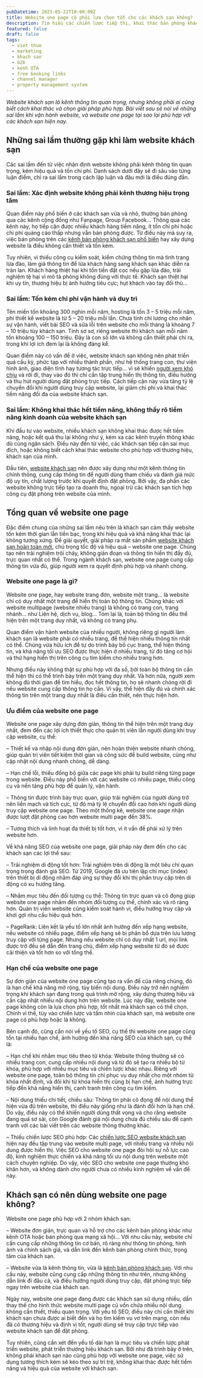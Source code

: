 ```yaml
---
pubDatetime: 2023-05-22T10:00:00Z
title: Website one page có phải lựa chọn tốt cho các khách sạn không?
description: Tìm hiểu các chiến lược tiếp thị, khai thác bán phòng khách sạn hiệu quả trong chuỗi bài viết sau của nhavantuonglai để áp dụng và đem lại hiệu quả thiết thực cho giải pháp của bạn.
featured: false
draft: false
tags:
  - viet thue
  - marketing
  - khach san
  - b2b
  - kenh OTA
  - free booking links
  - channel manager
  - property management system
---
```


_Website khách sạn là kênh thông tin quan trọng, nhưng không phải ai cũng biết cách khai thác và chọn giải pháp phù hợp. Bài viết sau sẽ nói về những sai lầm khi vận hành website, và website one page tại sao lại phù hợp với các khách sạn hiện nay._

## Những sai lầm thường gặp khi làm website khách sạn

Các sai lầm đến từ việc nhận định website không phải kênh thông tin quan trọng, kém hiệu quả và tốn chi phí. Danh sách dưới đây sẽ đi sâu vào từng luận điểm, chỉ ra sai lầm trong cách lập luận và đâu mới là điều đúng đắn.

### Sai lầm: Xác định website không phải kênh thương hiệu trọng tâm

Quan điểm này phổ biến ở các khách sạn vừa và nhỏ, thường bán phòng qua các kênh cộng đồng như Fanpage, Group Facebook… Thông qua các kênh này, họ tiếp cận được nhiều khách hàng tiềm năng, ít tốn chi phí hoặc chi phí quảng cáo thấp nhưng vẫn bán phòng được. Từ điều này mà suy ra, việc bán phòng trên các [kênh bán phòng khách sạn phổ biến](https://nhavantuonglai.com/posts/) hay xây dựng website là điều không cần thiết và tốn kém.

Tuy nhiên, vì thiếu công cụ kiểm soát, kiểm chứng thông tin mà tình trạng lừa đảo, làm giả thông tin để lừa khách hàng sang khách sạn khác diễn ra tràn lan. Khách hàng thiệt hại khi tốn tiền đặt cọc nếu gặp lừa đảo, trải nghiệm tệ hại vì mô tả phòng không đúng với thực tế. Khách sạn thiệt hại khi uy tín, thương hiệu bị ảnh hưởng tiêu cực; hụt khách vào tay đối thủ…

### Sai lầm: Tốn kém chi phí vận hành và duy trì

Tên miền tốn khoảng 300 nghìn mỗi năm, hosting là tốn 3 – 5 triệu mỗi năm, phí thiết kế website là từ 5 – 20 triệu mỗi lần. Chưa tính chi lương cho nhân sự vận hành, viết bài SEO và sửa lỗi trên website cho mỗi tháng là khoảng 7 – 10 triệu tùy khách sạn. Tính sơ sơ, riêng website thì khách sạn mỗi năm tốn khoảng 100 – 150 triệu. Đây là con số lớn và không cần thiết phải chi ra, trong khi lợi ích đem lại là không đáng kể.

Quan điểm này có vấn đề ở việc, website khách sạn không nên phát triển quá cầu kỳ, phức tạp với nhiều thành phần, như hệ thống trang con, thư viện hình ảnh, giao diện tĩnh hay tương tác trực tiếp… vì sẽ khiến [người xem khó chịu](https://nhavantuonglai.com/posts/) và rời đi, thay vào đó thì chỉ cần tập trung hiển thị thông tin, điều hướng và thu hút người dùng đặt phòng trực tiếp. Cách tiếp cận này vừa tăng tỷ lệ chuyển đổi khi người dùng truy cập website, lại giảm chi phí và khai thác tiềm năng đối đa của website khách sạn.

### Sai lầm: Không khai thác hết tiềm năng, không thấy rõ tiềm năng kinh doanh của website khách sạn

Khi đầu tư vào website, nhiều khách sạn không khai thác được hết tiềm năng, hoặc kết quả thu lại không như ý, kém xa các kênh truyền thông khác dù cùng ngân sách. Điều này đến từ việc, các khách sạn tiếp cận sai mục đích, hoặc không biết cách khai thác website cho phù hợp với thương hiệu, khách sạn của mình.

Đầu tiên, [website khách sạn](https://nhavantuonglai.com/posts/) nên được xây dựng như một kênh thông tin chính thống, cung cấp thông tin để người dùng tham chiếu và đánh giá mức độ uy tín, chất lượng trước khi quyết định đặt phòng. Bởi vậy, đa phần các website không trực tiếp tạo ra doanh thu, ngoại trừ các khách sạn tích hợp công cụ đặt phòng trên website của mình.

## Tổng quan về website one page

Đặc điểm chung của những sai lầm nêu trên là khách sạn cảm thấy website tốn kém thời gian lẫn tiền bạc, trong khi hiệu quả và khả năng khai thác lại không tương xứng. Để giải quyết, giải pháp ra mắt sản phẩm [website khách sạn hoàn toàn mới](https://nhavantuonglai.com/posts/), chú trọng tốc độ và hiệu quả – website one page. Chúng tạo nên trải nghiệm trôi chảy, không gián đoạn và thông tin hiển thị đầy đủ, trực quan nhất có thể. Trong ngành khách sạn, website one page cung cấp thông tin vừa đủ, giúp người xem ra quyết định phù hợp và nhanh chóng.

### Website one page là gì?

Website one page, hay website trang đơn, website một trang… là website chỉ có duy nhất một trang để hiển thị toàn bộ thông tin. Chúng khác với website multipage (website nhiều trang) là không có trang con, trang nhánh… như Liên hệ, dịch vụ, blog… Tóm lại là, toàn bộ thông tin đều thể hiện trên một trang duy nhất, và không có trang phụ.

Quan điểm vận hành website của nhiều người, không riêng gì người làm khách sạn là website phải có nhiều trang, để thể hiện nhiều thông tin nhất có thể. Chúng vừa hữu ích để tự do trình bày bố cục trang, thể hiện thông tin, và khả năng tối ưu SEO được thực hiện ở nhiều trang, từ đó tăng cơ hội và thứ hạng hiển thị trên công cụ tìm kiếm cho nhiều trang hơn.

Nhưng điều này không thật sự phù hợp với đa số, bởi toàn bộ thông tin cần thể hiện thì có thể trình bày trên một trang duy nhất. Và hơn nữa, người xem không đủ thời gian để tìm hiểu, đọc hết thông tin, họ sẽ nhanh chóng rời đi nếu website cung cấp thông tin họ cần. Vì vậy, thể hiện đầy đủ và chính xác thông tin trên một trang duy nhất là điều cần thiết, nên thực hiện hơn.

### Ưu điểm của website one page

Website one page xây dựng đơn giản, thông tin thể hiện trên một trang duy nhất, đem đến các lợi ích thiết thực cho quản trị viên lẫn người dùng khi truy cập website, cụ thể:

– Thiết kế và nhập nội dung đơn giản, nên hoàn thiện website nhanh chóng, giúp quản trị viên tiết kiệm thời gian và công sức để build website, cũng như cập nhật nội dung nhanh chóng, dễ dàng.

– Hạn chế lỗi, thiếu đồng bộ giữa các page khi phải tự build riêng từng page trong website. Điều này phổ biến với các website có nhiều page, thiếu công cụ và nền tảng phù hợp để quản lý, vận hành.

– Thông tin được trình bày trực quan, giúp trải nghiệm của người dùng trở nên liền mạch và tích cực, từ đó mà tỷ lệ chuyển đổi cao hơn khi người dùng truy cập website one page. Theo một thống kê, website one page nhận được lượt đặt phòng cao hơn website multi page đến 38%.

– Tương thích và linh hoạt đa thiết bị tốt hơn, vì ít vấn đề phải xử lý trên website hơn.

Về khả năng SEO của website one page, giải pháp này đem đến cho các khách sạn các lợi thế sau:

– Trải nghiệm di động tốt hơn: Trải nghiệm trên di động là một tiêu chí quan trọng trong đánh giá SEO. Từ 2019, Google đã ưu tiên lập chỉ mục (index) trên thiết bị di động nhằm đáp ứng sự thay đổi khi thị phần truy cập trên di động có xu hướng tăng.

– Nhắm mục tiêu đến đối tượng cụ thể: Thông tin trực quan và cô đọng giúp website one page nhắm đến nhóm đối tượng cụ thể, chính xác và rõ ràng hơn. Quản trị viên website cũng kiểm soát hành vi, điều hướng truy cập và khơi gợi nhu cầu hiệu quả hơn.

– PageRank: Liên kết là yếu tố lớn nhất ảnh hưởng đến xếp hạng website, nếu website có nhiều page, điểm xếp hạng sẽ bị phân bổ dựa trên lưu lượng truy cập với từng page. Nhưng nếu website chỉ có duy nhất 1 url, mọi link được trở đều sẽ dẫn đến trang chủ, điểm xếp hạng website từ đó sẽ được cải thiện và tốt hơn so với tổng thể.

### Hạn chế của website one page

Sự đơn giản của website one page cũng tạo ra vấn đề của riêng chúng, đó là hạn chế khả năng mở rộng, tùy biến nội dung. Điều này trở nên nghiêm trọng khi khách sạn đang trong quá trình mở rộng, xây dựng thương hiệu và cần cập nhật nhiều nội dung hơn trên website. Lúc này đây, website one page không còn là lựa chọn phù hợp, tốt nhất mà khách sạn có thể chọn. Chính vì thế, tùy vào chiến lược và tầm nhìn của khách sạn, mà website one page có phù hợp hoặc là không.

Bên cạnh đó, cũng cần nói về yếu tố SEO, cụ thể thì website one page cũng tồn tại nhiều hạn chế, ảnh hưởng đến khả năng SEO của khách sạn, cụ thể là:

– Hạn chế khi nhắm mục tiêu theo từ khóa: Website thông thường sẽ có nhiều trang con, cung cấp nhiều nội dung và từ đó sẽ tạo ra nhiều bộ từ khóa, phù hợp với nhiều mục tiêu và chiến lược khác nhau. Riêng với website one page, toàn bộ thông tin chỉ phục vụ duy nhất cho một nhóm từ khóa nhất định, và đôi khi từ khóa hiển thị cũng bị hạn chế, ảnh hưởng trực tiếp đến khả năng hiển thị, cạnh tranh trên công cụ tìm kiếm.

– Nội dung thiếu chi tiết, chiều sâu: Thông tin phải cô đọng để nội dung thể hiện vừa đủ trên website, thì điều này giống như là đánh đổi hơn là hạn chế. Do vậy, điều này có thể khiến người dùng thất vọng và cho rằng website đang quá sơ sài, còn Google đánh giá nội dung chưa đủ chiều sâu để cạnh tranh với các bài viết trên các website thông thường khác.

– Thiếu chiến lược SEO phù hợp: Các [chiến lược SEO website khách sạn](https://nhavantuonglai.com/posts/) hiện nay đều tập trung vào website multi page, với nhiều trang và nhiều nội dung được hiển thị. Việc SEO cho website one page đòi hỏi sự nỗ lực cao độ, kinh nghiệm thực chiến và khả năng tối ưu nội dung trên website một cách chuyên nghiệp. Do vậy, việc SEO cho website one page thường khó khăn hơn, và không dành cho người chưa có nhiều kinh nghiệm về vấn đề này.

## Khách sạn có nên dùng website one page không?

Website one page phù hợp với 2 nhóm khách sạn:

– Website đơn giản, trực quan và hỗ trợ cho các kênh bán phòng khác như kênh OTA hoặc bán phòng qua mạng xã hội… Với nhu cầu này, website chỉ cần cung cấp những thông tin cơ bản, rõ ràng như thông tin phòng, hình ảnh và chính sách giá, và dẫn link đến kênh bán phòng chính thức, trọng tâm của khách sạn.

– Website vừa là kênh thông tin, vừa là [kênh bán phòng khách sạn](https://nhavantuonglai.com/posts/). Với nhu cầu này, website cũng cung cấp những thông tin như trên, nhưng không dẫn link đi đâu cả, và điều hướng người dùng truy cập, đặt phòng trực tiếp ngay trên website của khách sạn.

Ngày nay, website one page đang được các khách sạn sử dụng nhiều, dần thay thế cho hình thức website multi page cũ vốn chứa nhiều nội dung không cần thiết, thiếu quan trọng. Với yếu tố SEO, điều này chỉ cần thiết khi khách sạn chưa được ai biết đến và họ tìm kiếm vu vơ trên mạng, còn nếu đã có thương hiệu và định vị tốt, người dùng sẽ truy cập trực tiếp vào website khách sạn để đặt phòng.

Tuy nhiên, cũng cần xét đến yếu tố dài hạn là mục tiêu và chiến lược phát triển website, phát triển thương hiệu khách sạn. Bởi như đã trình bày ở trên, không phải khách sạn nào cũng phù hợp với website one page, việc sử dụng tương thích kém sẽ kéo theo sự trì trệ, không khai thác được hết tiềm năng và hiệu quả của website với khách sạn.
